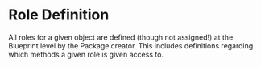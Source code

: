 # Role Definition

All roles for a given object are defined (though not assigned!) at the Blueprint level by the Package creator. This
includes definitions regarding which methods a given role is given access to.